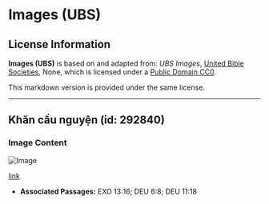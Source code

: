 # Images (UBS)

## License Information

**Images (UBS)** is based on and adapted from: _UBS Images_, [United Bible Societies](https://unitedbiblesocieties.org/), None, which is licensed under a [Public Domain CC0](https://creativecommons.org/public-domain/cc0/).

This markdown version is provided under the same license.



--------------------------------

## Khăn cầu nguyện (id: 292840)

### Image Content

![Image](https://cdn.aquifer.bible/aquifer-content/resources/Media/WEB-0556_prayer_shawl.jpg)

[link](https://cdn.aquifer.bible/aquifer-content/resources/Media/WEB-0556_prayer_shawl.jpg)

* **Associated Passages:** EXO 13:16; DEU 6:8; DEU 11:18


